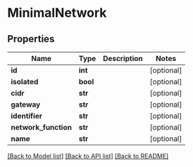 # MinimalNetwork

## Properties
Name | Type | Description | Notes
------------ | ------------- | ------------- | -------------
**id** | **int** |  | [optional] 
**isolated** | **bool** |  | [optional] 
**cidr** | **str** |  | [optional] 
**gateway** | **str** |  | [optional] 
**identifier** | **str** |  | [optional] 
**network_function** | **str** |  | [optional] 
**name** | **str** |  | [optional] 

[[Back to Model list]](../README.md#documentation-for-models) [[Back to API list]](../README.md#documentation-for-api-endpoints) [[Back to README]](../README.md)


